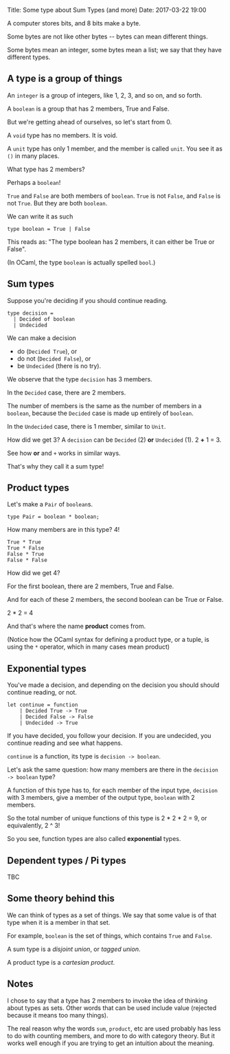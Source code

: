 Title: Some type about Sum Types (and more)
Date: 2017-03-22 19:00

A computer stores bits, and 8 bits make a byte.

Some bytes are not like other bytes -- bytes can mean different things.

Some bytes mean an integer, some bytes mean a list; we say that they have different types.

## A type is a group of things

An `integer` is a group of integers, like 1, 2, 3, and so on, and so forth.

A `boolean` is a group that has 2 members, True and False.

But we're getting ahead of ourselves, so let's start from 0.

A `void` type has no members. It is void.

A `unit` type has only 1 member, and the member is called `unit`. You see it as `()` in many places.

What type has 2 members?

Perhaps a `boolean`!

`True` and `False` are both members of `boolean`. `True` is not `False`, and `False` is not `True`. But they are both `boolean`.

We can write it as such

```
type boolean = True | False
```

This reads as: "The type boolean has 2 members, it can either be True or False".

(In OCaml, the type `boolean` is actually spelled `bool`.)

## Sum types

Suppose you're deciding if you should continue reading.

```
type decision =
  | Decided of boolean
  | Undecided
```

We can make a decision

- do (`Decided True`), or
- do not (`Decided False`), or
- be `Undecided` (there is no try).

We observe that the type `decision` has 3 members.

In the `Decided` case, there are 2 members.

The number of members is the same as the number of members in a `boolean`, because the `Decided` case is made up entirely of `boolean`.

In the `Undecided` case, there is 1 member, similar to `Unit`.

How did we get 3? A `decision` can be `Decided` (2) **or** `Undecided` (1).  2 **+** 1 = 3.

See how **or** and `+` works in similar ways.

That's why they call it a sum type!


## Product types

Let's make a `Pair` of `boolean`s.

```
type Pair = boolean * boolean;
```

How many members are in this type? 4!

```
True * True
True * False
False * True
False * False
```

How did we get 4?

For the first boolean, there are 2 members, True and False.

And for each of these 2 members, the second boolean can be True or False.

2 * 2 = 4

And that's where the name **product** comes from.

(Notice how the OCaml syntax for defining a product type, or a tuple, is using the `*` operator, which in many cases mean product)

## Exponential types

You've made a decision, and depending on the decision you should should continue reading, or not.

```
let continue = function
    | Decided True -> True
    | Decided False -> False
    | Undecided -> True
```

If you have decided, you follow your decision. If you are undecided, you continue reading and see what happens.

`continue` is a function, its type is `decision -> boolean`.

Let's ask the same question: how many members are there in the `decision -> boolean` type?

A function of this type has to, for each member of the input type, `decision` with 3 members, give a member of the output type, `boolean` with 2 members.

So the total number of unique functions of this type is 2 * 2 * 2 = 9, or equivalently, 2 ^ 3!

So you see, function types are also called **exponential** types.

## Dependent types / Pi types

TBC

## Some theory behind this

We can think of types as a set of things.
We say that some value is of that type when it is a member in that set.

For example, `boolean` is the set of things, which contains `True` and `False`.

A sum type is a *disjoint union*, or *tagged union*.

A product type is a *cartesian product*.

## Notes

I chose to say that a type has 2 members to invoke the idea of thinking about types as sets. Other words that can be used include value (rejected because it means too many things).

The real reason why the words `sum`, `product`, etc are used probably has less to do with counting members, and more to do with category theory. But it works well enough if you are trying to get an intuition about the meaning.
